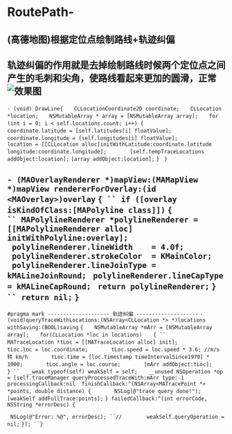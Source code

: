 # RoutePath-
## (高德地图)根据定位点绘制路线+轨迹纠偏

轨迹纠偏的作用就是去掉绘制路线时候两个定位点之间产生的毛刺和尖角，使路线看起来更加的圆滑，正常
![效果图][image-1]
---- 
`- (void) DrawLine{`
`	CLLocationCoordinate2D coordinate;`
`	CLLocation *location;`
`	NSMutableArray * array = [NSMutableArray array];`
`	for (int i = 0; i < self.locations.count; i++) {`
`		coordinate.latitude = [self.latitudes[i] floatValue];`
`		coordinate.longitude = [self.longitudes[i] floatValue];`
`		location = [[CLLocation alloc]initWithLatitude:coordinate.latitude longitude:coordinate.longitude];`
`		[self.tempTraceLocations addObject:location];`
`[array addObject:location];`
`}
`
`}`

`- (MAOverlayRenderer *)mapView:(MAMapView *)mapView rendererForOverlay:(id <MAOverlay>)overlay`
`{
`` if ([overlay isKindOfClass:[MAPolyline class]])`
`{
`` MAPolylineRenderer *polylineRenderer = [[MAPolylineRenderer alloc] initWithPolyline:overlay];`
` polylineRenderer.lineWidth    = 4.0f;`
` polylineRenderer.strokeColor  = KMainColor;`
` polylineRenderer.lineJoinType = kMALineJoinRound;`
` polylineRenderer.lineCapType  = kMALineCapRound;`
` return polylineRenderer;`
`}
`` return nil;`
`}
`
---- 
`#pragma mark -------------------- 轨迹纠偏 --------------------`
`- (void)queryTraceWithLocations:(NSArray<CLLocation *> *)locations withSaving:(BOOL)saving`
`{`
`	NSMutableArray *mArr = [NSMutableArray array];`
`	for(CLLocation *loc in locations)`
`	{
``		MATraceLocation *tLoc = [[MATraceLocation alloc] init];`
`		tLoc.loc = loc.coordinate;`
`		tLoc.speed = loc.speed * 3.6; //m/s  转 km/h`
`		tLoc.time = [loc.timestamp timeIntervalSince1970] * 1000;`
`		tLoc.angle = loc.course;`
`		[mArr addObject:tLoc];`
`	}
``	__weak typeof(self) weakSelf = self;`
`	__unused NSOperation *op = [self.traceManager queryProcessedTraceWith:mArr type:-1 processingCallback:nil  finishCallback:^(NSArray<MATracePoint *> *points, double distance) {`
`		NSLog(@"trace query done!");`
`		[weakSelf addFullTrace:points];`
`} failedCallback:^(int errorCode, NSString *errorDesc) {`

` NSLog(@"Error: %@", errorDesc);
``//        weakSelf.queryOperation = nil;`
`}];
``}`

[image-1]:	https://ooo.0o0.ooo/2017/06/21/594a33c7e4f8f.png